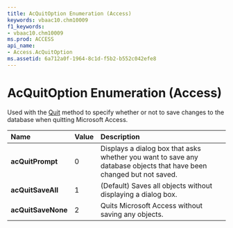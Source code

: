 ```yaml
---
title: AcQuitOption Enumeration (Access)
keywords: vbaac10.chm10009
f1_keywords:
- vbaac10.chm10009
ms.prod: ACCESS
api_name:
- Access.AcQuitOption
ms.assetid: 6a712a0f-1964-8c1d-f5b2-b552c042efe8
---
```



# AcQuitOption Enumeration (Access)

Used with the [Quit](application-quit-method-access.md) method to specify whether or not to save changes to the database when quitting Microsoft Access.



|**Name**|**Value**|**Description**|
|:-----|:-----|:-----|
|**acQuitPrompt**|0|Displays a dialog box that asks whether you want to save any database objects that have been changed but not saved. |
|**acQuitSaveAll**|1|(Default) Saves all objects without displaying a dialog box.|
|**acQuitSaveNone**|2|Quits Microsoft Access without saving any objects.|

